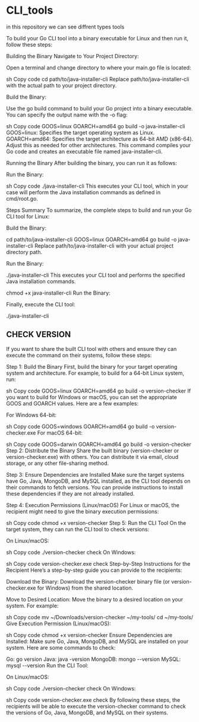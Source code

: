 # CLI_tools
in this repository we can see diffrent types tools

To build your Go CLI tool into a binary executable for Linux and then run it, follow these steps:

Building the Binary
Navigate to Your Project Directory:

Open a terminal and change directory to where your main.go file is located:

sh
Copy code
cd path/to/java-installer-cli
Replace path/to/java-installer-cli with the actual path to your project directory.

Build the Binary:

Use the go build command to build your Go project into a binary executable. You can specify the output name with the -o flag:

sh
Copy code
GOOS=linux GOARCH=amd64 go build -o java-installer-cli
GOOS=linux: Specifies the target operating system as Linux.
GOARCH=amd64: Specifies the target architecture as 64-bit AMD (x86-64). Adjust this as needed for other architectures.
This command compiles your Go code and creates an executable file named java-installer-cli.

Running the Binary
After building the binary, you can run it as follows:

Run the Binary:

sh
Copy code
./java-installer-cli
This executes your CLI tool, which in your case will perform the Java installation commands as defined in cmd/root.go.

Steps Summary
To summarize, the complete steps to build and run your Go CLI tool for Linux:

Build the Binary:

cd path/to/java-installer-cli
GOOS=linux GOARCH=amd64 go build -o java-installer-cli
Replace path/to/java-installer-cli with your actual project directory path.

Run the Binary:



./java-installer-cli
This executes your CLI tool and performs the specified Java installation commands.




chmod +x java-installer-cli
Run the Binary:

Finally, execute the CLI tool:

./java-installer-cli


## CHECK VERSION
If you want to share the built CLI tool with others and ensure they can execute the command on their systems, follow these steps:

Step 1: Build the Binary
First, build the binary for your target operating system and architecture. For example, to build for a 64-bit Linux system, run:

sh
Copy code
GOOS=linux GOARCH=amd64 go build -o version-checker
If you want to build for Windows or macOS, you can set the appropriate GOOS and GOARCH values. Here are a few examples:

For Windows 64-bit:

sh
Copy code
GOOS=windows GOARCH=amd64 go build -o version-checker.exe
For macOS 64-bit:

sh
Copy code
GOOS=darwin GOARCH=amd64 go build -o version-checker
Step 2: Distribute the Binary
Share the built binary (version-checker or version-checker.exe) with others. You can distribute it via email, cloud storage, or any other file-sharing method.

Step 3: Ensure Dependencies are Installed
Make sure the target systems have Go, Java, MongoDB, and MySQL installed, as the CLI tool depends on their commands to fetch versions. You can provide instructions to install these dependencies if they are not already installed.

Step 4: Execution Permissions (Linux/macOS)
For Linux or macOS, the recipient might need to give the binary execution permissions:

sh
Copy code
chmod +x version-checker
Step 5: Run the CLI Tool
On the target system, they can run the CLI tool to check versions:

On Linux/macOS:

sh
Copy code
./version-checker check
On Windows:

sh
Copy code
version-checker.exe check
Step-by-Step Instructions for the Recipient
Here’s a step-by-step guide you can provide to the recipients:

Download the Binary: Download the version-checker binary file (or version-checker.exe for Windows) from the shared location.

Move to Desired Location: Move the binary to a desired location on your system. For example:

sh
Copy code
mv ~/Downloads/version-checker ~/my-tools/
cd ~/my-tools/
Give Execution Permission (Linux/macOS):

sh
Copy code
chmod +x version-checker
Ensure Dependencies are Installed: Make sure Go, Java, MongoDB, and MySQL are installed on your system. Here are some commands to check:

Go: go version
Java: java -version
MongoDB: mongo --version
MySQL: mysql --version
Run the CLI Tool:

On Linux/macOS:

sh
Copy code
./version-checker check
On Windows:

sh
Copy code
version-checker.exe check
By following these steps, the recipients will be able to execute the version-checker command to check the versions of Go, Java, MongoDB, and MySQL on their systems.







